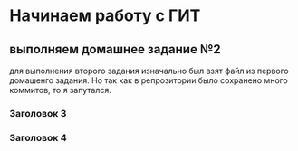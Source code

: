 # Начинаем работу с ГИТ
## выполняем домашнее задание №2

для выполнения второго задания изначально был взят файл из первого домашенго задания.
Но так как в репрозитории было сохранено много коммитов, то я запутался.

### Заголовок 3
### Заголовок 4
